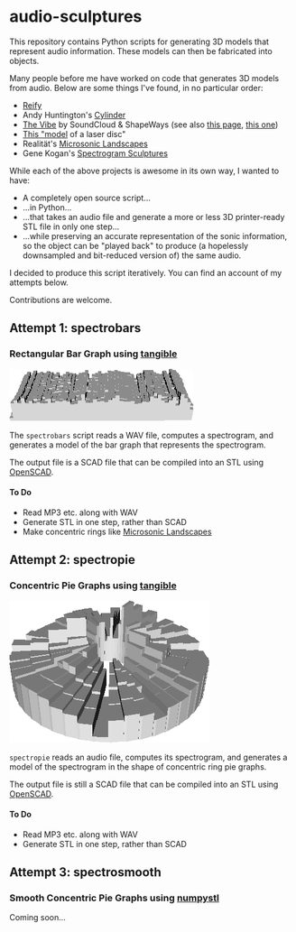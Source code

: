 # audio-sculptures

This repository contains Python scripts for generating 3D models that represent audio information. These models can then be fabricated into objects.

Many people before me have worked on code that generates 3D models from audio. Below are some things I've found, in no particular order:

- [Reify](http://www.reify.nyc/)
- Andy Huntington's [Cylinder](http://extraversion.co.uk/2003/cylinder/)
- [The Vibe](http://3dprinting.com/products/the-vibe-by-soundcloud-shapeways/) by SoundCloud & ShapeWays (see also [this page](http://mary-huang.com/projects/shapeways-vibe/), [this one](http://www.shapeways.com/blog/archives/1249-sound-you-can-touch-3d-print-a-custom-iphone-case-with-your-favorite-sound-from-soundcloud.html))
- [This "model](http://www.3d-printings.org/category/3d-printing-music/) of a laser disc"
- Realit&auml;t's [Microsonic Landscapes](http://www.realitat.com/microsonic/)
- Gene Kogan's [Spectrogram Sculptures](http://www.genekogan.com/works/audio-sculpture.html)

While each of the above projects is awesome in its own way, I wanted to have:

- A completely open source script...
- ...in Python...
- ...that takes an audio file and generate a more or less 3D printer-ready STL file in only one step...
- ...while preserving an accurate representation of the sonic information, so the object can be "played back" to produce (a hopelessly downsampled and bit-reduced version of) the same audio.

I decided to produce this script iteratively. You can find an account of my attempts below.

Contributions are welcome.

## Attempt 1: spectrobars
### Rectangular Bar Graph using [tangible](https://github.com/dbrgn/tangible)

![](img/bars.png)

The `spectrobars` script reads a WAV file, computes a spectrogram, and generates a model of the bar graph that represents the spectrogram.

The output file is a SCAD file that can be compiled into an STL using [OpenSCAD](http://www.openscad.org/).

#### To Do

- Read MP3 etc. along with WAV
- Generate STL in one step, rather than SCAD
- Make concentric rings like [Microsonic Landscapes](http://www.realitat.com/microsonic/)

## Attempt 2: spectropie
### Concentric Pie Graphs using [tangible](https://github.com/dbrgn/tangible)

![](img/pie.png)

`spectropie` reads an audio file, computes its spectrogram, and generates a model of the spectrogram in the shape of concentric ring pie graphs.

The output file is still a SCAD file that can be compiled into an STL using [OpenSCAD](http://www.openscad.org/).

#### To Do

- Read MP3 etc. along with WAV
- Generate STL in one step, rather than SCAD

## Attempt 3: spectrosmooth
### Smooth Concentric Pie Graphs using [numpystl](https://github.com/WoLpH/numpy-stl)

Coming soon...
